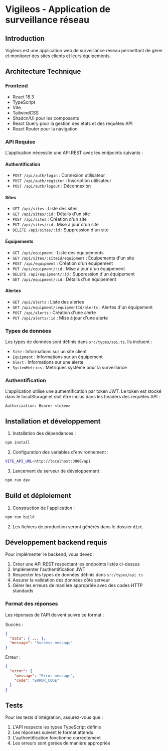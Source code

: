 
# Vigileos - Application de surveillance réseau

## Introduction
Vigileos est une application web de surveillance réseau permettant de gérer et monitorer des sites clients et leurs équipements.

## Architecture Technique

### Frontend
- React 18.3
- TypeScript
- Vite
- TailwindCSS
- Shadcn/UI pour les composants
- React Query pour la gestion des états et des requêtes API
- React Router pour la navigation

### API Requise
L'application nécessite une API REST avec les endpoints suivants :

#### Authentification
- `POST /api/auth/login` : Connexion utilisateur
- `POST /api/auth/register` : Inscription utilisateur
- `POST /api/auth/logout` : Déconnexion

#### Sites
- `GET /api/sites` : Liste des sites
- `GET /api/sites/:id` : Détails d'un site
- `POST /api/sites` : Création d'un site
- `PUT /api/sites/:id` : Mise à jour d'un site
- `DELETE /api/sites/:id` : Suppression d'un site

#### Équipements
- `GET /api/equipment` : Liste des équipements
- `GET /api/sites/:siteId/equipment` : Équipements d'un site
- `POST /api/equipment` : Création d'un équipement
- `PUT /api/equipment/:id` : Mise à jour d'un équipement
- `DELETE /api/equipment/:id` : Suppression d'un équipement
- `GET /api/equipment/:id` : Détails d'un équipement

#### Alertes
- `GET /api/alerts` : Liste des alertes
- `GET /api/equipment/:equipmentId/alerts` : Alertes d'un équipement
- `POST /api/alerts` : Création d'une alerte
- `PUT /api/alerts/:id` : Mise à jour d'une alerte

### Types de données

Les types de données sont définis dans `src/types/api.ts`. Ils incluent :
- `Site` : Informations sur un site client
- `Equipment` : Informations sur un équipement
- `Alert` : Informations sur une alerte
- `SystemMetrics` : Métriques système pour la surveillance

### Authentification
L'application utilise une authentification par token JWT. Le token est stocké dans le localStorage et doit être inclus dans les headers des requêtes API :
```
Authorization: Bearer <token>
```

## Installation et développement

1. Installation des dépendances :
```bash
npm install
```

2. Configuration des variables d'environnement :
```bash
VITE_API_URL=http://localhost:3000/api
```

3. Lancement du serveur de développement :
```bash
npm run dev
```

## Build et déploiement

1. Construction de l'application :
```bash
npm run build
```

2. Les fichiers de production seront générés dans le dossier `dist`.

## Développement backend requis

Pour implémenter le backend, vous devez :

1. Créer une API REST respectant les endpoints listés ci-dessus
2. Implémenter l'authentification JWT
3. Respecter les types de données définis dans `src/types/api.ts`
4. Assurer la validation des données côté serveur
5. Gérer les erreurs de manière appropriée avec des codes HTTP standards

### Format des réponses

Les réponses de l'API doivent suivre ce format :

Succès :
```json
{
  "data": { ... },
  "message": "Success message"
}
```

Erreur :
```json
{
  "error": {
    "message": "Error message",
    "code": "ERROR_CODE"
  }
}
```

## Tests

Pour les tests d'intégration, assurez-vous que :
1. L'API respecte les types TypeScript définis
2. Les réponses suivent le format attendu
3. L'authentification fonctionne correctement
4. Les erreurs sont gérées de manière appropriée

